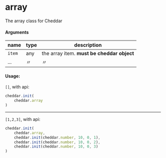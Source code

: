 # array

The array class for Cheddar

#### Arguments

| name | type | description |
| ---- | ---- | ----------- |
| `item` | any | the array item. **must be cheddar object** |
| ...  | 〃 | 〃 |

#### Usage:
`[]`, with api:
```js
cheddar.init(
    cheddar.array
)
```
---
`[1,2,3]`, with api:
```js
cheddar.init(
    cheddar.array,
    cheddar.init(cheddar.number, 10, 0, 1),
    cheddar.init(cheddar.number, 10, 0, 2),
    cheddar.init(cheddar.number, 10, 0, 3)
)
```
